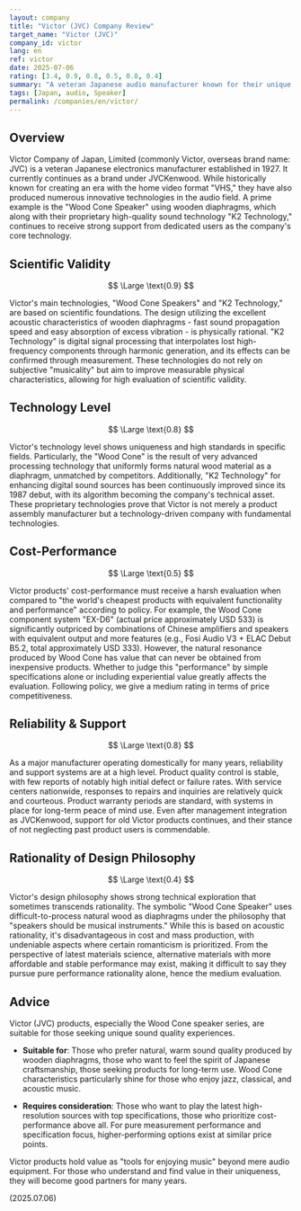```yaml
---
layout: company
title: "Victor (JVC) Company Review"
target_name: "Victor (JVC)"
company_id: victor
lang: en
ref: victor
date: 2025-07-06
rating: [3.4, 0.9, 0.8, 0.5, 0.8, 0.4]
summary: "A veteran Japanese audio manufacturer known for their unique 'Wood Cone' speakers. While the natural acoustics produced by wooden diaphragms are highly regarded, they face challenges in modern cost-performance competition. A brand that shines in niche markets pursuing specific sounds."
tags: [Japan, audio, Speaker]
permalink: /companies/en/victor/
---
```


## Overview

Victor Company of Japan, Limited (commonly Victor, overseas brand name: JVC) is a veteran Japanese electronics manufacturer established in 1927. It currently continues as a brand under JVCKenwood. While historically known for creating an era with the home video format "VHS," they have also produced numerous innovative technologies in the audio field. A prime example is the "Wood Cone Speaker" using wooden diaphragms, which along with their proprietary high-quality sound technology "K2 Technology," continues to receive strong support from dedicated users as the company's core technology.

## Scientific Validity

$$ \Large \text{0.9} $$

Victor's main technologies, "Wood Cone Speakers" and "K2 Technology," are based on scientific foundations. The design utilizing the excellent acoustic characteristics of wooden diaphragms - fast sound propagation speed and easy absorption of excess vibration - is physically rational. "K2 Technology" is digital signal processing that interpolates lost high-frequency components through harmonic generation, and its effects can be confirmed through measurement. These technologies do not rely on subjective "musicality" but aim to improve measurable physical characteristics, allowing for high evaluation of scientific validity.

## Technology Level

$$ \Large \text{0.8} $$

Victor's technology level shows uniqueness and high standards in specific fields. Particularly, the "Wood Cone" is the result of very advanced processing technology that uniformly forms natural wood material as a diaphragm, unmatched by competitors. Additionally, "K2 Technology" for enhancing digital sound sources has been continuously improved since its 1987 debut, with its algorithm becoming the company's technical asset. These proprietary technologies prove that Victor is not merely a product assembly manufacturer but a technology-driven company with fundamental technologies.

## Cost-Performance

$$ \Large \text{0.5} $$

Victor products' cost-performance must receive a harsh evaluation when compared to "the world's cheapest products with equivalent functionality and performance" according to policy. For example, the Wood Cone component system "EX-D6" (actual price approximately USD 533) is significantly outpriced by combinations of Chinese amplifiers and speakers with equivalent output and more features (e.g., Fosi Audio V3 + ELAC Debut B5.2, total approximately USD 333). However, the natural resonance produced by Wood Cone has value that can never be obtained from inexpensive products. Whether to judge this "performance" by simple specifications alone or including experiential value greatly affects the evaluation. Following policy, we give a medium rating in terms of price competitiveness.

## Reliability & Support

$$ \Large \text{0.8} $$

As a major manufacturer operating domestically for many years, reliability and support systems are at a high level. Product quality control is stable, with few reports of notably high initial defect or failure rates. With service centers nationwide, responses to repairs and inquiries are relatively quick and courteous. Product warranty periods are standard, with systems in place for long-term peace of mind use. Even after management integration as JVCKenwood, support for old Victor products continues, and their stance of not neglecting past product users is commendable.

## Rationality of Design Philosophy

$$ \Large \text{0.4} $$

Victor's design philosophy shows strong technical exploration that sometimes transcends rationality. The symbolic "Wood Cone Speaker" uses difficult-to-process natural wood as diaphragms under the philosophy that "speakers should be musical instruments." While this is based on acoustic rationality, it's disadvantageous in cost and mass production, with undeniable aspects where certain romanticism is prioritized. From the perspective of latest materials science, alternative materials with more affordable and stable performance may exist, making it difficult to say they pursue pure performance rationality alone, hence the medium evaluation.

## Advice

Victor (JVC) products, especially the Wood Cone speaker series, are suitable for those seeking unique sound quality experiences.

- **Suitable for**: Those who prefer natural, warm sound quality produced by wooden diaphragms, those who want to feel the spirit of Japanese craftsmanship, those seeking products for long-term use. Wood Cone characteristics particularly shine for those who enjoy jazz, classical, and acoustic music.

- **Requires consideration**: Those who want to play the latest high-resolution sources with top specifications, those who prioritize cost-performance above all. For pure measurement performance and specification focus, higher-performing options exist at similar price points.

Victor products hold value as "tools for enjoying music" beyond mere audio equipment. For those who understand and find value in their uniqueness, they will become good partners for many years.

(2025.07.06)